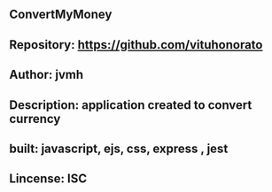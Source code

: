 ## ConvertMyMoney

## Repository: https://github.com/vituhonorato

## Author: jvmh

## Description: application created to convert currency

## built: javascript, ejs, css, express , jest

## Lincense: ISC

